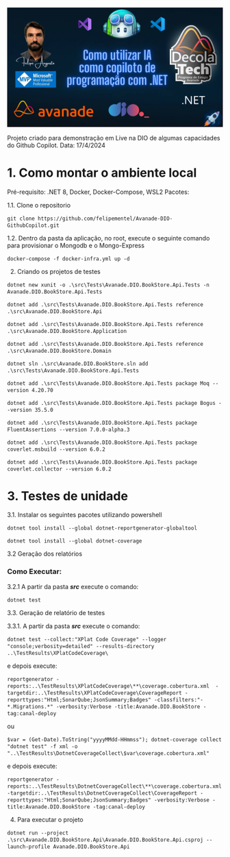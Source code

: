 ![ArrayAllocation](./docs/Avanade-DIO-GithubCopilot.png?raw=true)

Projeto criado para demonstração em Live na DIO de algumas capacidades do Github Copilot.
Data: 17/4/2024

# 1. Como montar o ambiente local

Pré-requisito: .NET 8, Docker, Docker-Compose, WSL2
Pacotes:

1.1. Clone o repositorio

```
git clone https://github.com/felipementel/Avanade-DIO-GithubCopilot.git
```

1.2. Dentro da pasta da aplicação, no root, execute o seguinte comando para provisionar o Mongodb e o Mongo-Express

```
docker-compose -f docker-infra.yml up -d
```

2. Criando os projetos de testes
```
dotnet new xunit -o .\src\Tests\Avanade.DIO.BookStore.Api.Tests -n Avanade.DIO.BookStore.Api.Tests
```
```
dotnet add .\src\Tests\Avanade.DIO.BookStore.Api.Tests reference .\src\Avanade.DIO.BookStore.Api
```
```
dotnet add .\src\Tests\Avanade.DIO.BookStore.Api.Tests reference .\src\Avanade.DIO.BookStore.Application
```
```
dotnet add .\src\Tests\Avanade.DIO.BookStore.Api.Tests reference .\src\Avanade.DIO.BookStore.Domain
```
```
dotnet sln .\src\Avanade.DIO.BookStore.sln add .\src\Tests\Avanade.DIO.BookStore.Api.Tests
```
```
dotnet add .\src\Tests\Avanade.DIO.BookStore.Api.Tests package Moq --version 4.20.70
```
```
dotnet add .\src\Tests\Avanade.DIO.BookStore.Api.Tests package Bogus --version 35.5.0
```
```
dotnet add .\src\Tests\Avanade.DIO.BookStore.Api.Tests package FluentAssertions --version 7.0.0-alpha.3
```
```
dotnet add .\src\Tests\Avanade.DIO.BookStore.Api.Tests package coverlet.msbuild --version 6.0.2
```
```
dotnet add .\src\Tests\Avanade.DIO.BookStore.Api.Tests package coverlet.collector --version 6.0.2
```

# 3. Testes de unidade

3.1. Instalar os seguintes pacotes utilizando powershell

```
dotnet tool install --global dotnet-reportgenerator-globaltool
```

```
dotnet tool install --global dotnet-coverage
```

3.2 Geração dos relatórios

### Como Executar:
   3.2.1 A partir da pasta **_src_** execute o comando:

```
dotnet test
```

3.3. Geração de relatório de testes

   3.3.1. A partir da pasta **_src_** execute o comando:

```
dotnet test --collect:"XPlat Code Coverage" --logger "console;verbosity=detailed" --results-directory ..\TestResults\XPlatCodeCoverage\
```

e depois execute:

```
reportgenerator -reports:..\TestResults\XPlatCodeCoverage\**\coverage.cobertura.xml  -targetdir:..\TestResults\XPlatCodeCoverage\CoverageReport -reporttypes:"Html;SonarQube;JsonSummary;Badges" -classfilters:"-*.Migrations.*" -verbosity:Verbose -title:Avanade.DIO.BookStore -tag:canal-deploy
```

ou

```
$var = (Get-Date).ToString("yyyyMMdd-HHmmss"); dotnet-coverage collect "dotnet test" -f xml -o "..\TestResults\DotnetCoverageCollect\$var\coverage.cobertura.xml"
```

e depois execute:

```
reportgenerator -reports:..\TestResults\DotnetCoverageCollect\**\coverage.cobertura.xml  -targetdir:..\TestResults\DotnetCoverageCollect\CoverageReport -reporttypes:"Html;SonarQube;JsonSummary;Badges" -verbosity:Verbose -title:Avanade.DIO.BookStore -tag:canal-deploy
```

4. Para executar o projeto

```
dotnet run --project .\src\Avanade.DIO.BookStore.Api\Avanade.DIO.BookStore.Api.csproj --launch-profile Avanade.DIO.BookStore.Api
```

